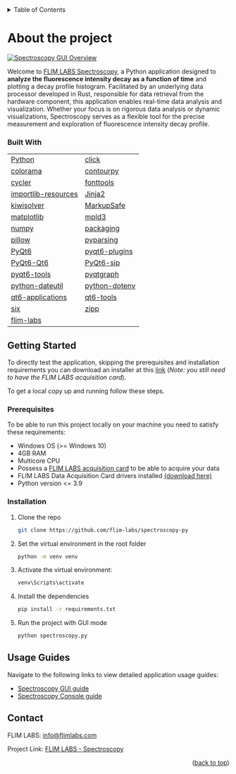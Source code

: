 <!-- TABLE OF CONTENTS -->
<details>
  <summary>Table of Contents</summary>
  <ol>
    <li>
      <a href="#about-the-project">About The Project</a>
      <ul>
        <li><a href="#built-with">Built With</a></li>
      </ul>
    </li>
    <li>
      <a href="#getting-started">Getting Started</a>
      <ul>
        <li><a href="#prerequisites">Prerequisites</a></li>
        <li><a href="#installation">Installation</a></li>
      </ul>
    </li>
    <li><a href="#usage-guides">Usage Guides</a></li>
    <li><a href="#license">License</a></li>
    <li><a href="#contact">Contact</a></li>
  </ol>
</details>

# About the project

[![Spectroscopy GUI Overview](./docs/assets/images/screenshots/spectroscopy_gui__thumbnail.png)](https://www.youtube.com/watch?v=eHLvt_NrZAE)

Welcome to [FLIM LABS Spectroscopy](https://github.com/flim-labs/spectroscopy-py), a Python application designed to **analyze the fluorescence intensity decay as a function of time** and plotting a decay profile histogram. Facilitated by an underlying data processor developed in Rust, responsible for data retrieval from the hardware component, this application enables real-time data analysis and visualization. Whether your focus is on rigorous data analysis or dynamic visualizations, Spectroscopy serves as a flexible tool for the precise measurement and exploration of fluorescence intensity decay profile.

### Built With

|                                                                      |                                                          |
| -------------------------------------------------------------------- | -------------------------------------------------------- |
| [Python](https://www.python.org/)                                    | [click](https://pypi.org/project/click/)                 |
| [colorama](https://pypi.org/project/colorama/)                       | [contourpy](https://pypi.org/project/contourpy/)         |
| [cycler](https://pypi.org/project/cycler/)                           | [fonttools](https://pypi.org/project/fonttools/)         |
| [importlib-resources](https://pypi.org/project/importlib-resources/) | [Jinja2](https://pypi.org/project/Jinja2/)               |
| [kiwisolver](https://pypi.org/project/kiwisolver/)                   | [MarkupSafe](https://pypi.org/project/MarkupSafe/)       |
| [matplotlib](https://pypi.org/project/matplotlib/)                   | [mpld3](https://pypi.org/project/mpld3/)                 |
| [numpy](https://pypi.org/project/numpy/)                             | [packaging](https://pypi.org/project/packaging/)         |
| [pillow](https://pypi.org/project/pillow/)                           | [pyparsing](https://pypi.org/project/pyparsing/)         |
| [PyQt6](https://pypi.org/project/PyQt6/)                             | [pyqt6-plugins](https://pypi.org/project/pyqt6-plugins/) |
| [PyQt6-Qt6](https://pypi.org/project/PyQt6-Qt6/)                     | [PyQt6-sip](https://pypi.org/project/PyQt6-sip/)         |
| [pyqt6-tools](https://pypi.org/project/pyqt6-tools/)                 | [pyqtgraph](https://pypi.org/project/pyqtgraph/)         |
| [python-dateutil](https://pypi.org/project/python-dateutil/)         | [python-dotenv](https://pypi.org/project/python-dotenv/) |
| [qt6-applications](https://pypi.org/project/qt6-applications/)       | [qt6-tools](https://pypi.org/project/qt6-tools/)         |
| [six](https://pypi.org/project/six/)                                 | [zipp](https://pypi.org/project/zipp/)                   |
| [flim-labs](https://pypi.org/project/flim-labs/)                     |

<!-- GETTING STARTED -->

## Getting Started

To directly test the application, skipping the prerequisites and installation requirements you can download an installer at this [link](https://github.com/flim-labs/spectroscopy-py/releases/tag/v1.0) (_Note: you still need to have the FLIM LABS acquisition card_).

To get a local copy up and running follow these steps.

### Prerequisites

To be able to run this project locally on your machine you need to satisfy these requirements:

- Windows OS (>= Windows 10)
- 4GB RAM
- Multicore CPU
- Possess a [FLIM LABS acquisition card](https://www.flimlabs.com/products/data-acquisition-card/) to be able to acquire your data
- FLIM LABS Data Acquisition Card drivers installed [(download here)](https://flim-labs.github.io/flim-labs-drivers/data-acquisition-card-drivers/)
- Python version <= 3.9

### Installation

1. Clone the repo
   ```sh
   git clone https://github.com/flim-labs/spectroscopy-py
   ```
2. Set the virtual environment in the root folder
   ```sh
   python -m venv venv
   ```
3. Activate the virtual environment:
   ```sh
   venv\Scripts\activate
   ```
4. Install the dependencies
   ```sh
   pip install -r requirements.txt
   ```
5. Run the project with GUI mode
   ```sh
   python spectroscopy.py
   ```

## Usage Guides

Navigate to the following links to view detailed application usage guides:

- [Spectroscopy GUI guide](./v1.0/index.md)
- [Spectroscopy Console guide](./python-flim-labs/spectroscopy-console.md)

## Contact

FLIM LABS: info@flimlabs.com

Project Link: [FLIM LABS - Spectroscopy](https://github.com/flim-labs/spectroscopy-py)

<p align="right">(<a href="#readme-top">back to top</a>)</p>
